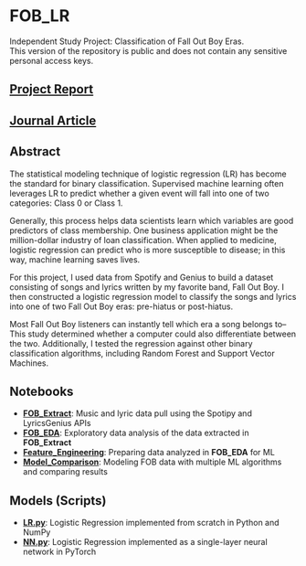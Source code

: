 # FOB_LR
Independent Study Project: Classification of Fall Out Boy Eras. <br>
This version of the repository is public and does not contain any sensitive personal access keys.

## [Project Report](https://docs.google.com/document/d/1r6A2JHU6jtBoxAq3eWm2eP08l_u6KRtKTEpcoQXS84I/edit?usp=sharing)

## [Journal Article](https://arestyrurj.libraries.rutgers.edu/index.php/arestyrurj/article/view/232)

## Abstract

The statistical modeling technique of logistic regression (LR) has become the standard for binary classification. Supervised machine learning often leverages LR to predict whether a given event will fall into one of two categories: Class 0 or Class 1.

Generally, this process helps data scientists learn which variables are good predictors of class membership. One business application might be the million-dollar industry of loan classification. When applied to medicine, logistic regression can predict who is more susceptible to disease; in this way, machine learning saves lives. 

For this project, I used data from Spotify and Genius to build a dataset consisting of songs and lyrics written by my favorite band, Fall Out Boy. I then constructed a logistic regression model to classify the songs and lyrics into one of two Fall Out Boy eras: pre-hiatus or post-hiatus.

Most Fall Out Boy listeners can instantly tell which era a song belongs to– This study determined whether a computer could also differentiate between the two. Additionally, I tested the regression against other binary classification algorithms, including Random Forest and Support Vector Machines.

## Notebooks
- [**FOB_Extract**](https://github.com/Ho1yShif/FOB_LR_Public/blob/main/notebooks/FOB_Extract.ipynb): Music and lyric data pull using the Spotipy and LyricsGenius APIs
- [**FOB_EDA**](https://github.com/Ho1yShif/FOB_LR_Public/blob/main/notebooks/FOB_EDA.ipynb): Exploratory data analysis of the data extracted in **FOB_Extract**
- [**Feature_Engineering**](https://github.com/Ho1yShif/FOB_LR_Public/blob/main/notebooks/Feature_Engineering.ipynb): Preparing data analyzed in **FOB_EDA** for ML
- [**Model_Comparison**](https://github.com/Ho1yShif/FOB_LR_Public/blob/main/notebooks/Model_Comparison.ipynb): Modeling FOB data with multiple ML algorithms and comparing results

## Models (Scripts)
- [**LR.py**](https://github.com/Ho1yShif/FOB_LR_Public/blob/main/models/LR.py): Logistic Regression implemented from scratch in Python and NumPy
- [**NN.py**](https://github.com/Ho1yShif/FOB_LR_Public/blob/main/models/NN.py): Logistic Regression implemented as a single-layer neural network in PyTorch
